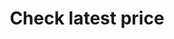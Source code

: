 ---
title: Check latest price
excerpt: ''
api:
  file: sentio-api.json
  operationId: CheckLatestPrice
deprecated: false
hidden: false
metadata:
  title: ''
  description: ''
  robots: index
next:
  description: ''
---